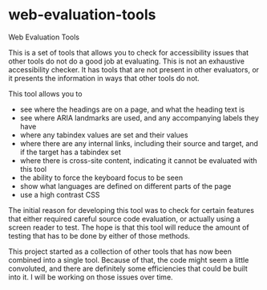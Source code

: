 web-evaluation-tools
====================

Web Evaluation Tools

This is a set of tools that allows you to check for accessibility issues that other tools do not do a good job at evaluating. This is not an exhaustive accessibility checker. It has tools that are not present in other evaluators, or it presents the information in ways that other tools do not.

This tool allows you to

* see where the headings are on a page, and what the heading text is
* see where ARIA landmarks are used, and any accompanying labels they have
* where any tabindex values are set and their values
* where there are any internal links, including their source and target, and if the target has a tabindex set
* where there is cross-site content, indicating it cannot be evaluated with this tool
* the ability to force the keyboard focus to be seen
* show what languages are defined on different parts of the page
* use a high contrast CSS

The initial reason for developing this tool was to check for certain features that either required careful source code evaluation, or actually using a screen reader to test. The hope is that this tool will reduce the amount of testing that has to be done by either of those methods.

This project started as a collection of other tools that has now been combined into a single tool. Because of that, the code might seem a little convoluted, and there are definitely some efficiencies that could be built into it. I will be working on those issues over time.

